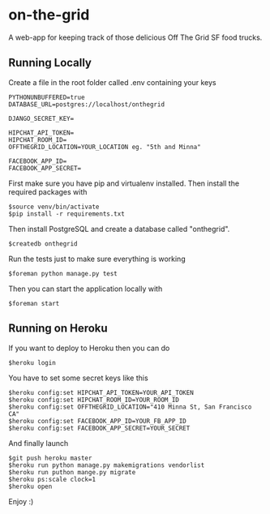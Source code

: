 on-the-grid
===========

A web-app for keeping track of those delicious Off The Grid SF food trucks.

## Running Locally

Create a file in the root folder called .env containing your keys

    PYTHONUNBUFFERED=true
    DATABASE_URL=postgres://localhost/onthegrid

    DJANGO_SECRET_KEY=

    HIPCHAT_API_TOKEN=
    HIPCHAT_ROOM_ID=
    OFFTHEGRID_LOCATION=YOUR_LOCATION eg. "5th and Minna"

    FACEBOOK_APP_ID=
    FACEBOOK_APP_SECRET=


First make sure you have pip and virtualenv installed. Then install the required packages with

    $source venv/bin/activate
    $pip install -r requirements.txt

Then install PostgreSQL and create a database called "onthegrid".

    $createdb onthegrid

Run the tests just to make sure everything is working

    $foreman python manage.py test

Then you can start the application locally with

    $foreman start

## Running on Heroku

If you want to deploy to Heroku then you can do

    $heroku login

You have to set some secret keys like this

    $heroku config:set HIPCHAT_API_TOKEN=YOUR_API_TOKEN
    $heroku config:set HIPCHAT_ROOM_ID=YOUR_ROOM_ID
    $heroku config:set OFFTHEGRID_LOCATION="410 Minna St, San Francisco CA"
    $heroku config:set FACEBOOK_APP_ID=YOUR_FB_APP_ID
    $heroku config:set FACEBOOK_APP_SECRET=YOUR_SECRET

And finally launch

    $git push heroku master
    $heroku run python manage.py makemigrations vendorlist
    $heroku run puthon mange.py migrate
    $heroku ps:scale clock=1
    $heroku open
    
Enjoy :)